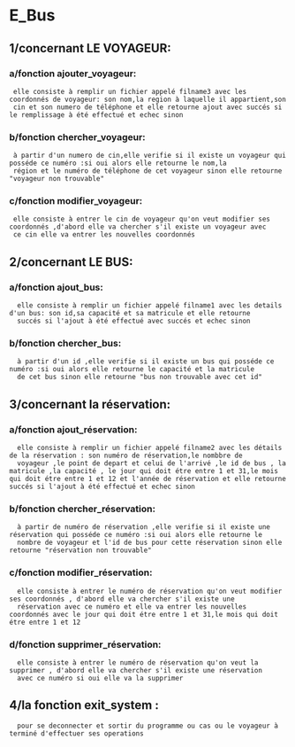 # E_Bus
## 1/concernant LE VOYAGEUR:
  ### a/fonction ajouter_voyageur:
     elle consiste à remplir un fichier appelé filname3 avec les coordonnés de voyageur: son nom,la region à laquelle il appartient,son 
     cin et son numero de téléphone et elle retourne ajout avec succés si le remplissage à été effectué et echec sinon 
 ### b/fonction chercher_voyageur:
     à partir d'un numero de cin,elle verifie si il existe un voyageur qui posséde ce numéro :si oui alors elle retourne le nom,la 
     région et le numéro de téléphone de cet voyageur sinon elle retourne "voyageur non trouvable"
  ### c/fonction modifier_voyageur:
     elle consiste à entrer le cin de voyageur qu'on veut modifier ses coordonnés ,d'abord elle va chercher s'il existe un voyageur avec 
     ce cin elle va entrer les nouvelles coordonnés
## 2/concernant LE BUS:
  ### a/fonction ajout_bus:
      elle consiste à remplir un fichier appelé filname1 avec les details d'un bus: son id,sa capacité et sa matricule et elle retourne 
      succés si l'ajout à été effectué avec succés et echec sinon 
  ### b/fonction chercher_bus:
      à partir d'un id ,elle verifie si il existe un bus qui posséde ce numéro :si oui alors elle retourne le capacité et la matricule 
      de cet bus sinon elle retourne "bus non trouvable avec cet id"
## 3/concernant la réservation:
  ### a/fonction ajout_réservation:
      elle consiste à remplir un fichier appelé filname2 avec les détails de la réservation : son numéro de réservation,le nombbre de 
      voyageur ,le point de depart et celui de l'arrivé ,le id de bus , la matricule ,la capacité , le jour qui doit étre entre 1 et 31,le mois qui doit étre entre 1 et 12 et l'année de réservation et elle retourne succés si l'ajout à été effectué et echec sinon 
  ### b/fonction chercher_réservation:
      à partir de numéro de réservation ,elle verifie si il existe une réservation qui posséde ce numéro :si oui alors elle retourne le 
      nombre de voyageur et l'id de bus pour cette réservation sinon elle retourne "réservation non trouvable"
  ### c/fonction modifier_réservation:
      elle consiste à entrer le numéro de réservation qu'on veut modifier ses coordonnés , d'abord elle va chercher s'il existe une 
      réservation avec ce numéro et elle va entrer les nouvelles coordonnés avec le jour qui doit étre entre 1 et 31,le mois qui doit étre entre 1 et 12
  ### d/fonction supprimer_réservation:
      elle consiste à entrer le numéro de réservation qu'on veut la supprimer , d'abord elle va chercher s'il existe une réservation 
      avec ce numéro si oui elle va la supprimer
## 4/la fonction exit_system :
      pour se deconnecter et sortir du programme ou cas ou le voyageur à terminé d'effectuer ses operations
  
  



   
